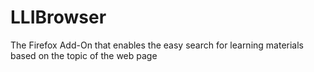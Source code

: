# LLIBrowser
The Firefox Add-On that enables the easy search for learning materials based on the topic of the web page
